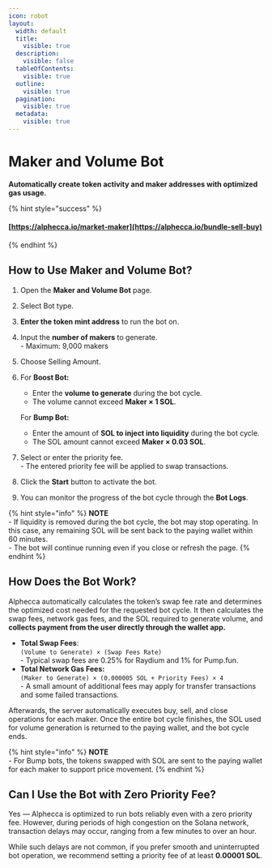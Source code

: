 ```yaml
---
icon: robot
layout:
  width: default
  title:
    visible: true
  description:
    visible: false
  tableOfContents:
    visible: true
  outline:
    visible: true
  pagination:
    visible: true
  metadata:
    visible: true
---
```


# Maker and Volume Bot

**Automatically create token activity and maker addresses with optimized gas usage.**

{% hint style="success" %}
#### [https://alphecca.io/market-maker](https://alphecca.io/bundle-sell-buy)
{% endhint %}

## How to Use Maker and Volume Bot?&#x20;

1. Open the **Maker and Volume Bot** page.
2. Select Bot type.
3. **Enter the token mint address** to run the bot on.
4. Input the **number of makers** to generate.\
   \- Maximum: 9,000 makers
5. Choose Selling Amount.
6.  For **Boost Bot:**

    * Enter the **volume to generate** during the bot cycle.
    * The volume cannot exceed **Maker × 1 SOL**.

    For **Bump Bot:**

    * Enter the amount of **SOL to inject into liquidity** during the bot cycle.
    * The SOL amount cannot exceed **Maker × 0.03 SOL**.
7. Select or enter the priority fee.\
   \- The entered priority fee will be applied to swap transactions.
8. Click the **Start** button to activate the bot.
9. You can monitor the progress of the bot cycle through the **Bot Logs**.

{% hint style="info" %}
**NOTE**\
\- If liquidity is removed during the bot cycle, the bot may stop operating. In this case, any remaining SOL will be sent back to the paying wallet within 60 minutes.\
\- The bot will continue running even if you close or refresh the page.
{% endhint %}

## How Does the Bot Work?

Alphecca automatically calculates the token’s swap fee rate and determines the optimized cost needed for the requested bot cycle. It then calculates the swap fees, network gas fees, and the SOL required to generate volume, and **collects payment from the user directly through the wallet app.**

* **Total Swap Fees**:\
  &#x20;`(Volume to Generate) × (Swap Fees Rate)` \
  \- Typical swap fees are 0.25% for Raydium and 1% for Pump.fun.
* **Total Network Gas Fees:**\
  &#x20;`(Maker to Generate) × (0.000005 SOL + Priority Fees) × 4` \
  \- A small amount of additional fees may apply for transfer transactions and some failed transactions.

Afterwards, the server automatically executes buy, sell, and close operations for each maker. Once the entire bot cycle finishes, the SOL used for volume generation is returned to the paying wallet, and the bot cycle ends.

{% hint style="info" %}
**NOTE**\
\- For Bump bots, the tokens swapped with SOL are sent to the paying wallet for each maker to support price movement.
{% endhint %}

## Can I Use the Bot with Zero Priority Fee?

Yes — Alphecca is optimized to run bots reliably even with a zero priority fee. However, during periods of high congestion on the Solana network, transaction delays may occur, ranging from a few minutes to over an hour.

While such delays are not common, if you prefer smooth and uninterrupted bot operation, we recommend setting a priority fee of at least **0.00001 SOL**.
